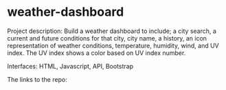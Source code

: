 # weather-dashboard

Project description: Build a weather dashboard to include; a city search, a current and future conditions for that city, city name, a history, an icon representation of weather conditions, temperature, humidity, wind, and UV index. The UV index shows a color based on UV index number.

Interfaces: HTML, Javascript, API, Bootstrap

The links to the repo:

